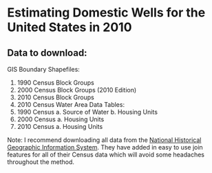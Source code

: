 # Estimating Domestic Wells for the United States in 2010

## Data to download:
GIS Boundary Shapefiles:
1.	1990 Census Block Groups
2.	2000 Census Block Groups (2010 Edition)
3.	2010 Census Block Groups
4.	2010 Census Water Area
Data Tables:
1.	1990 Census
a.	Source of Water
b.	Housing Units
2.	2000 Census
a.	Housing Units
3.	2010 Census
a.	Housing Units

Note: I recommend downloading all data from the [National Historical Geographic Information System](NHGIS.org).  They have added in easy to use join features for all of their Census data which will avoid some headaches throughout the method.
